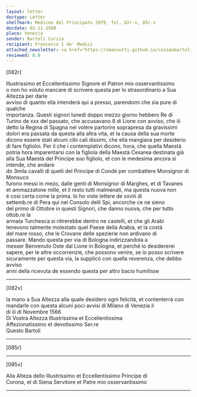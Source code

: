 ```yaml
---
layout: letter
doctype: Letter
shelfmark: Mediceo del Principato 2979, fol. 82r-v, 85r-v
docdate: 03-11-1568
place: Venezia
sender: Bartoli Curzio
recipient: Francesco I de' Medici
attached_newsletter: <a href="https://smansutti.github.io/cosimobartoli/texts/3080_106/">3080_106</a>
reviewed: 0.0
---
```


[082r]  
  
  
Illustrissimo et Eccellentissimo Signore et Patron mio osservantissimo  
o non ho voluto mancare di scrivere questa per lo strasordinario a Sua Altezza per darle  
avviso di quanto ella intenderà qui a presso, parendomi che sia pure di qualche  
importanza. Questi signori lunedì doppo mezzo giorno hebbero Re di  
Turino de xxx del passato, che accusavano 8 di Lione con avviso, che iii  
detto la Regina di Spagna nel volere partorire soprapresa da gravissimi  
dolori era passata da questa alla altra vita, et la causa della sua morte  
dicono essere stati alcuni cibi cali dissimi, che ella mangiava per desiderio  
di fare figlioloi. Per il che i contemplativi dicono, hora, che quella Maestà  
potria hora imparentarsi con la figliola della Maestà Cesarea destinata già  
alla Sua Maestà del Principe suo figliolo, et con le medesima ancora si intende, che andare  
do 3mila cavalli di quelli del Principe di Condé per combattere Monsignor di Monsuco  
furono messi in mezo, dalle genti di Monsignor di Marghes, et di Tavanes  
et ammazzatone mille, et il resto tutti malmenati, ma questa nuova non  
è così certa come la prima. Io ho viste lettere de xxviii di  
settemb.re di Pera qui nel Consolo delli Spi, ancorche ce ne sieno  
del primo di Ottobre in questi Signori, che danno nuova, che per tutto ottob.re la  
armata Turchesca si ritirerebbe dentro ne castelli, et che gli Arabi  
tenevono talmente molestato quel Paese della Arabia, et la costà  
del mare rosso, che le Crovane delle spezierie non ardivano di  
passare. Mando questa per via di Bologna indirizzandola a  
messer Benvenuto Oste dal Lione in Bologna, et perché io desidererei  
sapere, per le altre occorrenzie, che possono venire, se io posso scrivere  
sicuramente per questa via, la supplicò con quella reverenza, che debbo avviso  
armi della ricevuta de essendo questa per altro bacio humilisse  
  
---  

[082v]  
  
  
la mano a Sua Altezza alla quale desidero ogni felicità, et contenterrà con  
mandarle con questa alcuni poci avvisi di Milano di Venezia il  
di iii di Novembre 1566  
Di Vostra Altezza Illustrissima et Eccellentissima  
Affezionatissimo et devotissimo Ser.re  
Questo Bartoli  
  
---  

[085r]  
  
  
  
---  

[085v]  
  
  
Alla Alteza dello Illustrissimo et Eccellentissimo Principe di  
Corona, et di Siena Servitore et Patre mio osservantissimo  
  
---  


